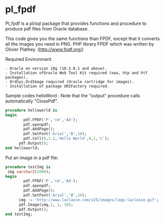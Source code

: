 # pl_fpdf

Pl_fpdf is a pl/sql package that provides functions and procedure to produce pdf files from Oracle database.

This code gives you the same functions than FPDF, except that it converts all the images you need in PNG.
PHP library FPDF which was written by Olivier Plathey. (http://www.fpdf.org/)

Required Environment
```
- Oracle en version 10g (10.2.0.1 and above).
- Installation ofOracle Web Tool Kit required (owa, htp and htf packages).
- OrdSys.OrdImage required (Oracle cartridge for images).
- Installation of package URIFactory required.
```

Sample codes
helloWord : Note that the "output" procedure calls automatically "ClosePdf".
```SQL
procedure helloworld is
begin
        pdf.FPDF('P','cm','A4');
        pdf.openpdf;
        pdf.AddPage();
        pdf.SetFont('Arial','B',16);
        pdf.Cell(0,1.2,'Hello World',0,1,'C');
      pdf.Output();
end helloworld;
```

Put an image in a pdf file:
```SQL
procedure testImg is
 img varchar2(2000);
begin
        pdf.FPDF('P','cm','A4');
        pdf.openpdf;
        pdf.AddPage();
        pdf.SetFont('Arial','B',16);
      img := 'http://www.laclasse.com/v25/images/logo-laclasse.gif';
      pdf.Image(img,1, 1, 10);
      pdf.Output();
end testImg;
```
